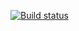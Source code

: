 [![Build status](https://ci.appveyor.com/api/projects/status/9heuatyaxgnmtnf0?svg=true)](https://ci.appveyor.com/project/etoponyatno/ordercard)
